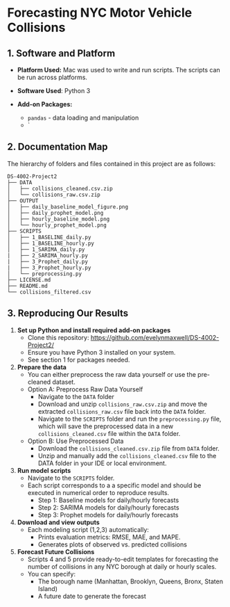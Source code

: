 # Forecasting NYC Motor Vehicle Collisions


## 1. Software and Platform
- **Platform Used:** Mac was used to write and run scripts. The scripts can be run across platforms.
- **Software Used**: Python 3
 
- **Add-on Packages:**  
  - `pandas` - data loading and manipulation
  - `


## 2. Documentation Map
The hierarchy of folders and files contained in this project are as follows:

```text
DS-4002-Project2
├── DATA
│   ├── collisions_cleaned.csv.zip
│   └── collisions_raw.csv.zip
├── OUTPUT
│   ├── daily_baseline_model_figure.png
│   ├── daily_prophet_model.png
│   ├── hourly_baseline_model.png
│   └── hourly_prophet_model.png
├── SCRIPTS
│   ├── 1_BASELINE_daily.py
│   ├── 1_BASELINE_hourly.py
│   ├── 1_SARIMA_daily.py
|   ├── 2_SARIMA_hourly.py
|   ├── 3_Prophet_daily.py
|   ├── 3_Prophet_hourly.py
│   └── preprocessing.py
├── LICENSE.md
├── README.md
└── collisions_filtered.csv

```

## 3. Reproducing Our Results
  1. **Set up Python and install required add-on packages**
     - Clone this repository: https://github.com/evelynmaxwell/DS-4002-Project2/
     - Ensure you have Python 3 installed on your system.
     - See section 1 for packages needed.
  2. **Prepare the data**
     - You can either preprocess the raw data yourself or use the pre-cleaned dataset.
     - Option A: Preprocess Raw Data Yourself
         - Navigate to the `DATA` folder
         - Download and unzip `collisions_raw.csv.zip` and move the extracted       `collisions_raw.csv` file back into the `DATA` folder.
         - Navigate to the `SCRIPTS` folder and run the `preprocessing.py` file, which will save the preprocessed data in a new `collisions_cleaned.csv` file within the `DATA` folder.
     - Option B: Use Preprocessed Data
         - Download the `collisions_cleaned.csv.zip` file from `DATA` folder.
         - Unzip and manually add the `collisions_cleaned.csv` file to the DATA folder in your IDE or local environment.
  3. **Run model scripts**
     - Navigate to the `SCRIPTS` folder.
     - Each script corresponds to a a specific model and should be executed in numerical order to reproduce results.
         - Step 1: Baseline models for daily/hourly forecasts
         - Step 2: SARIMA models for daily/hourly forecasts
         - Step 3: Prophet models for daily/hourly forecasts
  4. **Download and view outputs** 
     - Each modeling script (1,2,3) automatically:
         - Prints evaluation metrics: RMSE, MAE, and MAPE.
         - Generates plots of observed vs. predicted collisions
  5. **Forecast Future Collisions**
     - Scripts 4 and 5 provide ready-to-edit templates for forecasting the number of collisions in any NYC borough at daily or hourly scales.
     - You can specify:
         - The borough name (Manhattan, Brooklyn, Queens, Bronx, Staten Island)
         - A future date to generate the forecast
     
 

     
